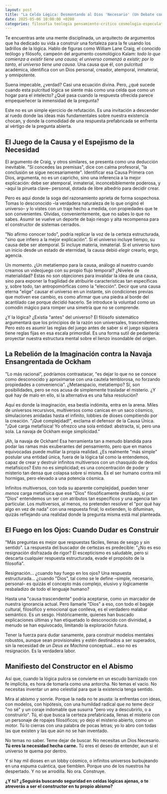 ```yaml
---
layout: post
title: "La Celda Lógica: Desmontando al Dios 'Necesario' (Un Debate con el Estilo Craig)"
date: 2025-05-06 10:00:00 +0200
categories: filosofia teologia pensamiento-critico cosmologia-especulativa mente-abierta
---
```


Te encuentras ante una mente disciplinada, un arquitecto de argumentos que ha dedicado su vida a construir una fortaleza para la fe usando los ladrillos de la lógica. Hablo de figuras como William Lane Craig, el conocido teólogo y filósofo, campeón del argumento cosmológico Kalam: *todo lo que comienza a existir tiene una causa; el universo comenzó a existir; por lo tanto, el universo tiene una causa*. Una causa que él, con pulcritud académica, identifica con un Dios personal, creador, atemporal, inmaterial, y omnipotente.

Suena impecable, ¿verdad? Casi una ecuación divina. Pero, ¿qué sucede cuando esta pulcritud lógica se siente más como una celda que como un hogar para el intelecto? ¿Qué pasa cuando la respuesta ofrecida parece empequeñecer la inmensidad de la pregunta?

Este no es un simple ejercicio de refutación. Es una invitación a descender al ruedo donde las ideas más fundamentales sobre nuestra existencia chocan, y donde la comodidad de una respuesta prefabricada se enfrenta al vértigo de la pregunta abierta.

## El Juego de la Causa y el Espejismo de la Necesidad

El argumento de Craig, y otros similares, se presenta como una deducción inevitable. "Si concedes las premisas", dice con calma profesoral, "la conclusión se sigue necesariamente". Identificar esa Causa Primera con Dios, argumenta, no es un capricho, sino una inferencia a la mejor explicación: debe ser atemporal, inmaterial, inconcebiblemente poderosa, y –aquí la pirueta clave– personal, dotada de libre albedrío para decidir crear.

Pero es aquí donde la soga del razonamiento aprieta de forma sospechosa. Tomas lo desconocido –la verdadera naturaleza de lo que originó el universo– y lo vistes con un traje hecho a medida, con propiedades que te son convenientes. Olvidas, convenientemente, que no sabes lo que no sabes. Asumir se vuelve un deporte de bajo riesgo y alta recompensa para el constructor de sistemas cerrados.

"No afirmo conocer todo", podría replicar la voz de la certeza estructurada, "sino que infiero a la mejor explicación". Si el universo incluye tiempo, su causa debe ser atemporal. Si incluye materia, inmaterial. Si el universo tuvo un inicio desde un estado de eternidad, la causa debió *elegir* crearlo, ergo, agencia.

Un momento. ¿Un metatiempo para la causa, análogo al nuestro cuando creamos un videojuego con su propio flujo temporal? ¿Niveles de materialidad? Estas no son objeciones para invalidar la idea de una causa, sino para exponer la fragilidad de atribuirle características tan específicas y, sobre todo, tan antropomórficas como la "elección". Decir que una causa eterna "elige" causar el universo en un instante, sin condiciones previas que motiven ese cambio, es como afirmar que una piedra al borde del acantilado cae porque *decidió* hacerlo. Se introduce la voluntad como un comodín mágico para romper una simetría que no se comprende.

¿Y la lógica? ¿Existía "antes" del universo? El filósofo sistemático argumentará que los principios de la razón son universales, trascendentes. Pero esto es asumir las reglas del juego antes de saber si el juego siquiera tiene reglas fijas en esa escala primordial. Es una forma sutil de pedantería: proyectar nuestra estructura mental sobre el lienzo insondable del origen.

## La Rebelión de la Imaginación contra la Navaja Ensangrentada de Ockham

"Lo más racional", podríamos contraatacar, "es dejar lo que no se conoce como desconocido y aproximarse con una cautela temblorosa, no forzando propiedades a conveniencia". ¿Metaespacio, metatiempo? Sí, son posibilidades, pero se nos acusa de simplemente trasladar el misterio. ¿Y qué hay de malo en ello, si la alternativa es una falsa resolución?

Aquí es donde la imaginación, esa bestia indómita, entra en la arena. Miles de universos recursivos, multiversos como canicas en un saco cósmico, simulaciones anidadas hasta el infinito, lobbies de dioses compitiendo por la creación. "¡Qué complejidad!", exclama el defensor de la Causa Única. "¡Qué carga metafísica! Yo ofrezco una sola entidad: abstracta, sí, pero una sola. La navaja de Ockham exige simplicidad."

¡Ah, la navaja de Ockham! Esa herramienta tan a menudo blandida para podar las ramas más exuberantes del pensamiento, pero que en manos equivocadas puede mutilar la propia realidad. ¿Es realmente "más simple" postular una entidad única, fuera de la lógica tal como la entendemos, capaz de crear y destruir infinitos multiversos con un chasquido de dedos metafísicos? Esto no es simplicidad; es una concentración de poder y misterio tan densa que colapsa sobre sí misma. Es el ser humano contra mil hormigas, pero elevado a una potencia cósmica.

Infinitos multiversos, con toda su aparente complejidad, pueden tener *menos* carga metafísica que ese "Dios" filosóficamente destilado, si por "Dios" entendemos un ser con atributos tan específicos y una agencia tan particular. Los multiversos, al menos, no pretenden resolver el "por qué hay algo en vez de nada" con una respuesta final; lo extienden, lo difuminan, quizás reflejando una realidad donde la pregunta misma está mal planteada.

## El Fuego en los Ojos: Cuando Dudar es Construir

"Más preguntas es mejor que respuestas fáciles, llenas de sesgo y sin sentido". La respuesta del buscador de certezas es predecible: "¿No es eso resignación disfrazada de rigor? El escepticismo es saludable, pero si descarta cualquier respuesta estructurada, evade el propósito de la filosofía".

Resignación... ¿cuando hay fuego en los ojos? Una respuesta estructurada... ¿cuando "Dios", tal como se le define –simple, necesario, personal– es quizás el concepto más complejo, elusivo y lógicamente resbaladizo de todo el lenguaje humano?

Hasta una "causa trascendente" podría aceptarse, como un marcador de nuestra ignorancia actual. Pero llamarle "Dios" a eso, con todo el bagaje cultural, filosófico y emocional que conlleva, es el verdadero malabar semántico. Es un sesgo. Históricamente, quienes han buscado explicaciones últimas y han etiquetado lo desconocido con divinidad, a menudo se han equivocado, limitando la exploración futura.

Tener la fuerza para dudar sanamente, para construir modelos mentales robustos, aunque sean provisionales y estén destinados a ser superados, sin la necesidad de un *Deus ex Machina* conceptual... eso no es resignación. Es la verdadera labor.

## Manifiesto del Constructor en el Abismo

Así que, cuando la lógica pulcra se convierte en un escudo barnizado con fe implícita, es hora de tomarla como una antorcha.
No temas el vacío. No necesitas inventar un amo celestial para que la existencia tenga sentido.

Mira al abismo y sonríe. Porque la nada no te asusta: la enfrentas con ideas, con modelos, con hipótesis, con una humildad radical que no teme decir "no sé" y un coraje indomable que susurra "pero voy a descubrirlo, o a construirlo".
Tú, el que busca la certeza prefabricada, llenas el misterio con un personaje de ropajes filosóficos; yo dejo el misterio abierto, como un motor. Tú lo cierras con una palabra de pocas letras; yo lo abro con todas las que existen y las que aún no se han inventado.

No temas no saber. Teme dejar de buscar.
No necesitas un Dios Necesario.
**Tú eres la necesidad hecha carne.**
Tú eres el deseo de entender, aun si el universo te quema por dentro.

Y si hay mil dioses en un lobby cósmico, o infinitos universos burbujeando en una espuma cuántica, que tiemblen. Porque uno de los nuestros ha despertado.
Y no se arrodilla. No ora.
Construye.

**¿Y tú? ¿Seguirás buscando seguridad en celdas lógicas ajenas, o te atreverás a ser el constructor en tu propio abismo?**
